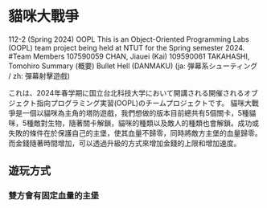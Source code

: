 # 貓咪大戰爭
112-2 (Spring 2024) OOPL
This is an Object-Oriented Programming Labs (OOPL) team project being held at NTUT for the Spring semester 2024.
#Team Members
107590059 CHAN, Jiauei (Kai)
109590061 TAKAHASHI, Tomohiro
Summary (概要)
Bullet Hell (DANMAKU) (ja: 弾幕系シューティング / zh: 彈幕射擊遊戲)


これは、2024年春学期に国立台北科技大学において開講される開催されるオブジェクト指向プログラミング実習(OOPL)のチームプロジェクトです。
貓咪大戰爭是一個以貓咪為主角的塔防遊戲，我們想做的版本目前總共有5個關卡，5種貓咪，5種敵對生物，隨著關卡解鎖，貓咪的種類以及敵人的種類也會解鎖。成功或失敗的條件在於保護自己的主堡，使其血量不歸零，同時將敵方主堡的血量歸零。而金錢隨著時間增加，可以透過升級的方式來增加金錢的上限和增加速度。

## 遊玩方式
### 雙方會有固定血量的主堡


